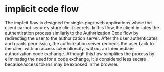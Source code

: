 # implicit code flow

The implicit flow is designed for single-page web applications where the client cannot securely store client secrets. In this flow, the client initiates the authentication process similarly to the Authorization Code flow by redirecting the user to the authorization server. After the user authenticates and grants permission, the authorization server redirects the user back to the client with an access token directly, without an intermediate authorization code exchange. Although this flow simplifies the process by eliminating the need for a code exchange, it is considered less secure because access tokens may be exposed in the browser.

<figure><img src="https://iq.opengenus.org/content/images/2020/04/implicit-grant-flow-1.png" alt=""><figcaption></figcaption></figure>
